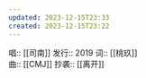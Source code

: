 ```yaml
---
updated: 2023-12-15T23:33
created: 2023-12-15T23:22
---
```

唱:: [[司南]]
发行:: 2019
词:: [[桃玖]]  
曲:: [[CMJ]]
抄袭:: [[离开]]